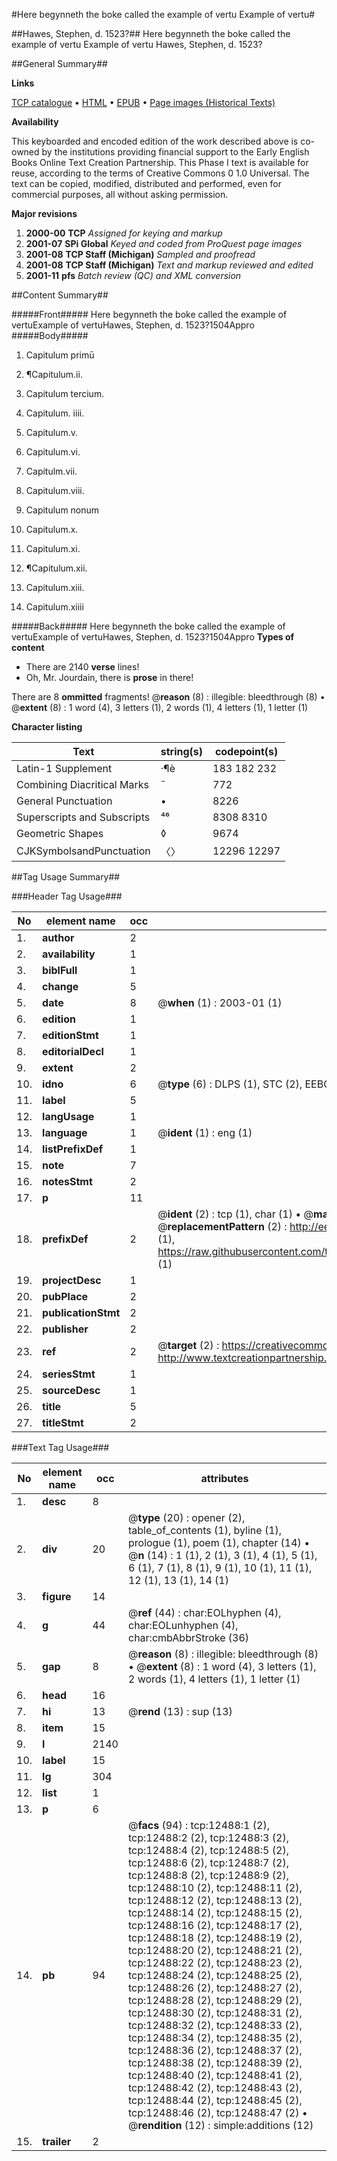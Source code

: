 #Here begynneth the boke called the example of vertu Example of vertu#

##Hawes, Stephen, d. 1523?##
Here begynneth the boke called the example of vertu
Example of vertu
Hawes, Stephen, d. 1523?

##General Summary##

**Links**

[TCP catalogue](http://www.ota.ox.ac.uk/tcp/)  • 
[HTML](http://tei.it.ox.ac.uk/tcp/Texts-HTML/free/A02/A02813.html)  • 
[EPUB](http://tei.it.ox.ac.uk/tcp/Texts-EPUB/free/A02/A02813.epub) • 
[Page images (Historical Texts)](https://data.historicaltexts.jisc.ac.uk/view?pubId=eebo-99847452e&pageId=eebo-99847452e-12488-1)

**Availability**

This keyboarded and encoded edition of the
	       work described above is co-owned by the institutions
	       providing financial support to the Early English Books
	       Online Text Creation Partnership. This Phase I text is
	       available for reuse, according to the terms of Creative
	       Commons 0 1.0 Universal. The text can be copied,
	       modified, distributed and performed, even for
	       commercial purposes, all without asking permission.

**Major revisions**

1. __2000-00__ __TCP__ *Assigned for keying and markup*
1. __2001-07__ __SPi Global__ *Keyed and coded from ProQuest page images*
1. __2001-08__ __TCP Staff (Michigan)__ *Sampled and proofread*
1. __2001-08__ __TCP Staff (Michigan)__ *Text and markup reviewed and edited*
1. __2001-11__ __pfs__ *Batch review (QC) and XML conversion*

##Content Summary##

#####Front#####
Here begynneth the boke called the example of vertuExample of vertuHawes, Stephen, d. 1523?1504Appro
#####Body#####

1. Capitulum primū

1. ¶Capitulum.ii.

1. Capitulum tercium.

1. Capitulum. iiii.

1. Capitulum.v.

1. Capitulum.vi.

1. Capitulm.vii.

1. Capitulum.viii.

1. Capitulum nonum

1. Capitulum.x.

1. Capitulum.xi.

1. ¶Capitulum.xii.

1. Capitulum.xiii.

1. Capitulum.xiiii

#####Back#####
Here begynneth the boke called the example of vertuExample of vertuHawes, Stephen, d. 1523?1504Appro
**Types of content**

  * There are 2140 **verse** lines!
  * Oh, Mr. Jourdain, there is **prose** in there!

There are 8 **ommitted** fragments! 
 @__reason__ (8) : illegible: bleedthrough (8)  •  @__extent__ (8) : 1 word (4), 3 letters (1), 2 words (1), 4 letters (1), 1 letter (1)

**Character listing**


|Text|string(s)|codepoint(s)|
|---|---|---|
|Latin-1 Supplement|·¶è|183 182 232|
|Combining             Diacritical Marks|̄|772|
|General Punctuation|•|8226|
|Superscripts             and Subscripts|⁴⁶|8308 8310|
|Geometric Shapes|◊|9674|
|CJKSymbolsandPunctuation|〈〉|12296 12297|

##Tag Usage Summary##

###Header Tag Usage###

|No|element name|occ|attributes|
|---|---|---|---|
|1.|__author__|2||
|2.|__availability__|1||
|3.|__biblFull__|1||
|4.|__change__|5||
|5.|__date__|8| @__when__ (1) : 2003-01 (1)|
|6.|__edition__|1||
|7.|__editionStmt__|1||
|8.|__editorialDecl__|1||
|9.|__extent__|2||
|10.|__idno__|6| @__type__ (6) : DLPS (1), STC (2), EEBO-CITATION (1), PROQUEST (1), VID (1)|
|11.|__label__|5||
|12.|__langUsage__|1||
|13.|__language__|1| @__ident__ (1) : eng (1)|
|14.|__listPrefixDef__|1||
|15.|__note__|7||
|16.|__notesStmt__|2||
|17.|__p__|11||
|18.|__prefixDef__|2| @__ident__ (2) : tcp (1), char (1)  •  @__matchPattern__ (2) : ([0-9\-]+):([0-9IVX]+) (1), (.+) (1)  •  @__replacementPattern__ (2) : http://eebo.chadwyck.com/downloadtiff?vid=$1&page=$2 (1), https://raw.githubusercontent.com/textcreationpartnership/Texts/master/tcpchars.xml#$1 (1)|
|19.|__projectDesc__|1||
|20.|__pubPlace__|2||
|21.|__publicationStmt__|2||
|22.|__publisher__|2||
|23.|__ref__|2| @__target__ (2) : https://creativecommons.org/publicdomain/zero/1.0/ (1), http://www.textcreationpartnership.org/docs/. (1)|
|24.|__seriesStmt__|1||
|25.|__sourceDesc__|1||
|26.|__title__|5||
|27.|__titleStmt__|2||


###Text Tag Usage###

|No|element name|occ|attributes|
|---|---|---|---|
|1.|__desc__|8||
|2.|__div__|20| @__type__ (20) : opener (2), table_of_contents (1), byline (1), prologue (1), poem (1), chapter (14)  •  @__n__ (14) : 1 (1), 2 (1), 3 (1), 4 (1), 5 (1), 6 (1), 7 (1), 8 (1), 9 (1), 10 (1), 11 (1), 12 (1), 13 (1), 14 (1)|
|3.|__figure__|14||
|4.|__g__|44| @__ref__ (44) : char:EOLhyphen (4), char:EOLunhyphen (4), char:cmbAbbrStroke (36)|
|5.|__gap__|8| @__reason__ (8) : illegible: bleedthrough (8)  •  @__extent__ (8) : 1 word (4), 3 letters (1), 2 words (1), 4 letters (1), 1 letter (1)|
|6.|__head__|16||
|7.|__hi__|13| @__rend__ (13) : sup (13)|
|8.|__item__|15||
|9.|__l__|2140||
|10.|__label__|15||
|11.|__lg__|304||
|12.|__list__|1||
|13.|__p__|6||
|14.|__pb__|94| @__facs__ (94) : tcp:12488:1 (2), tcp:12488:2 (2), tcp:12488:3 (2), tcp:12488:4 (2), tcp:12488:5 (2), tcp:12488:6 (2), tcp:12488:7 (2), tcp:12488:8 (2), tcp:12488:9 (2), tcp:12488:10 (2), tcp:12488:11 (2), tcp:12488:12 (2), tcp:12488:13 (2), tcp:12488:14 (2), tcp:12488:15 (2), tcp:12488:16 (2), tcp:12488:17 (2), tcp:12488:18 (2), tcp:12488:19 (2), tcp:12488:20 (2), tcp:12488:21 (2), tcp:12488:22 (2), tcp:12488:23 (2), tcp:12488:24 (2), tcp:12488:25 (2), tcp:12488:26 (2), tcp:12488:27 (2), tcp:12488:28 (2), tcp:12488:29 (2), tcp:12488:30 (2), tcp:12488:31 (2), tcp:12488:32 (2), tcp:12488:33 (2), tcp:12488:34 (2), tcp:12488:35 (2), tcp:12488:36 (2), tcp:12488:37 (2), tcp:12488:38 (2), tcp:12488:39 (2), tcp:12488:40 (2), tcp:12488:41 (2), tcp:12488:42 (2), tcp:12488:43 (2), tcp:12488:44 (2), tcp:12488:45 (2), tcp:12488:46 (2), tcp:12488:47 (2)  •  @__rendition__ (12) : simple:additions (12)|
|15.|__trailer__|2||
